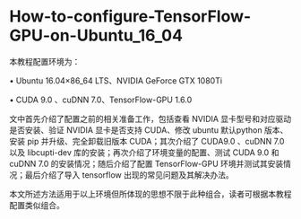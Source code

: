 # How-to-configure-TensorFlow-GPU-on-Ubuntu_16_04
本教程配置环境为：

• Ubuntu 16.04×86_64 LTS、NVIDIA GeForce GTX 1080Ti

• CUDA 9.0 、cuDNN 7.0、TensorFlow-GPU 1.6.0

文中首先介绍了配置之前的相关准备工作，包括查看 NVIDIA 显卡型号和对应驱动是否安装、验证 NVIDIA 显卡是否支持 CUDA、修改 ubuntu 默认python 版本、安装 pip 并升级、完全卸载旧版本 CUDA；其次介绍了 CUDA9.0 、cuDNN 7.0 以及 libcupti-dev 库的安装；再次介绍了环境变量的配置、测试 CUDA 9.0 和 cuDNN 7.0 的安装情况；随后介绍了配置 TensorFlow-GPU 环境并测试其安装情况；最后介绍了导入 tensorflow 出现的常见问题及其解决办法。

本文所述方法适用于以上环境但所体现的思想不限于此种组合，读者可根据本教程配置类似组合。
